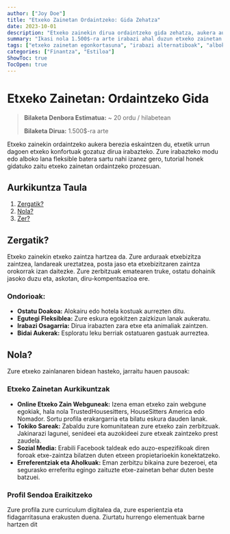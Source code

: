 ```yaml
---
author: ["Joy Doe"]
title: "Etxeko Zainetan Ordaintzeko: Gida Zehatza"
date: 2023-10-01
description: "Etxeko zainekin dirua ordaintzeko gida zehatza, aukera aurkitzeaz eta papera egiten ikasteko, rola ondo beteko duen guztia azaltzen duena."
summary: "Ikasi nola 1.500$-ra arte irabazi ahal duzun etxeko zainetan egonarako gida zehatz honekin. Aurkikuntza aukerak, profila sendotzea eta zure lanetan aurrera egitea ikasi."
tags: ["etxeko zainetan egonkortasuna", "irabazi alternatiboak", "alboko lana", "lana urrutitik"]
categories: ["Finantza", "Estiloa"]
ShowToc: true
TocOpen: true
---
```


# Etxeko Zainetan: Ordaintzeko Gida
> **Bilaketa Denbora Estimatua:** ~ 20 ordu / hilabetean
>
> **Bilaketa Dirua:** 1.500$-ra arte

Etxeko zainekin ordaintzeko aukera berezia eskaintzen du, etxetik urrun dagoen etxeko konfortuak gozatuz dirua irabazteko. Zure irabazteko modu edo alboko lana fleksible batera sartu nahi izanez gero, tutorial honek gidatuko zaitu etxeko zainetan ordaintzeko prozesuan.

## Aurkikuntza Taula
1. [Zergatik?](#zergatik)
2. [Nola?](#nola)
3. [Zer?](#zer)

## Zergatik?
Etxeko zainekin etxeko zaintza hartzea da. Zure arduraak etxebizitza zaintzea, landareak ureztatzea, posta jaso eta etxebizitzaren zaintza orokorrak izan daitezke. Zure zerbitzuak ematearen truke, ostatu dohainik jasoko duzu eta, askotan, diru-kompentsazioa ere.

### Ondorioak:
- **Ostatu Doakoa:** Alokairu edo hotela kostuak aurrezten ditu.
- **Egutegi Fleksiblea:** Zure eskura egokitzen zaizkizun lanak aukeratu.
- **Irabazi Osagarria:** Dirua irabazten zara etxe eta animaliak zaintzen.
- **Bidai Aukerak:** Esploratu leku berriak ostatuaren gastuak aurreztea.

## Nola?
Zure etxeko zainlanaren bidean hasteko, jarraitu hauen pausoak:

### Etxeko Zainetan Aurkikuntzak
- **Online Etxeko Zain Webguneak:** Izena eman etxeko zain webgune egokiak, hala nola TrustedHousesitters, HouseSitters America edo Nomador. Sortu profila erakargarria eta bilatu eskura dauden lanak.
- **Tokiko Sareak:** Zabaldu zure komunitatean zure etxeko zain zerbitzuak. Jakinarazi lagunei, senideei eta auzokideei zure etxeak zaintzeko prest zaudela.
- **Sozial Media:** Erabili Facebook taldeak edo auzo-espezifikoak diren foroak etxe-zaintza bilatzen duten etxeen propietarioekin konektatzeko.
- **Erreferentziak eta Aholkuak:** Eman zerbitzu bikaina zure bezeroei, eta segurasko erreferitu egingo zaituzte etxe-zainetan behar duten beste batzuei.

### Profil Sendoa Eraikitzeko
Zure profila zure curriculum digitalea da, zure esperientzia eta fidagarritasuna erakusten duena. Ziurtatu hurrengo elementuak barne hartzen dit